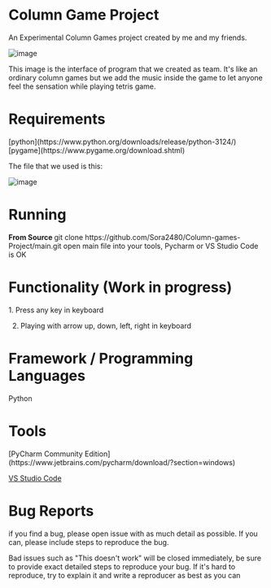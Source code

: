 <h1> <Strong> Column Game Project </Strong> </h1>


An Experimental Column Games project created by me and my friends.

![image](https://github.com/user-attachments/assets/e6085771-7be6-42a1-8519-295cdff0ba7d)

This image is the interface of program that we created as team. 
It's like an ordinary column games but we add the music inside the game to let anyone feel the sensation while playing tetris game.

<h1> <Strong> Requirements </Strong> </h1>
<red> [python](https://www.python.org/downloads/release/python-3124/) </red>
<red> [pygame](https://www.pygame.org/download.shtml) </red>

The file that  we used is this:

![image](https://github.com/user-attachments/assets/7e53c909-6e1e-4e02-a0b9-79140abb7070)


<h1> <Strong> Running </Strong></h1>
<Strong> From Source </Strong>
git clone https://github.com/Sora2480/Column-games-Project/main.git
open main file into your tools, Pycharm or VS Studio Code is OK 

<h1> <Strong> Functionality (Work in progress)</Strong></h1>
1. Press any key in keyboard

2. Playing with arrow up, down, left, right in keyboard 


<h1> <Strong> Framework / Programming Languages </Strong></h1> 
Python


<h1> <Strong> Tools </Strong></h1> 
[PyCharm Community Edition](https://www.jetbrains.com/pycharm/download/?section=windows) 


[VS Studio Code](https://code.visualstudio.com/download)


<h1> <Strong> Bug Reports </Strong></h1>
if you find a bug, please open issue with as much detail as possible. If you can, please include steps to reproduce the bug.


Bad issues such as "This doesn't work" will be closed immediately, be sure to provide exact detailed steps to reproduce your bug. If it's hard to reproduce, try to explain it and write a reproducer as best as you can 
